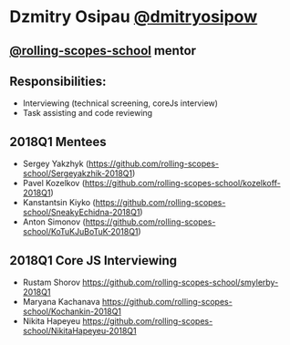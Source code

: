 # Dzmitry Osipau [@dmitryosipow](https://github.com/dmitryosipow)
## [@rolling-scopes-school](https://github.com/rolling-scopes-school) mentor

## Responsibilities:
- Interviewing (technical screening, coreJs interview)
- Task assisting and code reviewing

## 2018Q1 Mentees
- Sergey Yakzhyk (https://github.com/rolling-scopes-school/Sergeyakzhik-2018Q1)
- Pavel Kozelkov (https://github.com/rolling-scopes-school/kozelkoff-2018Q1)
- Kanstantsin Kiyko (https://github.com/rolling-scopes-school/SneakyEchidna-2018Q1)
- Anton Simonov (https://github.com/rolling-scopes-school/KoTuKJuBoTuK-2018Q1)

## 2018Q1 Core JS Interviewing
- Rustam Shorov https://github.com/rolling-scopes-school/smylerby-2018Q1
- Maryana Kachanava https://github.com/rolling-scopes-school/Kochankin-2018Q1
- Nikita Hapeyeu https://github.com/rolling-scopes-school/NikitaHapeyeu-2018Q1
